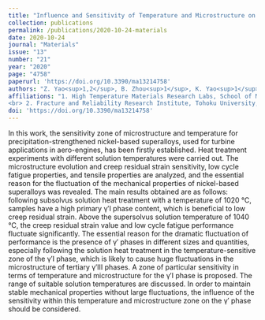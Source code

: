```yaml
---
title: "Influence and Sensitivity of Temperature and Microstructure on the Fluctuation of Creep Properties in Ni-Base Superalloy"
collection: publications
permalink: /publications/2020-10-24-materials
date: 2020-10-24
journal: "Materials"
issue: "13"
number: "21"
year: "2020"
page: "4758"
paperurl: 'https://doi.org/10.3390/ma13214758'
authors: "Z. Yao<sup>1,2</sup>, B. Zhou<sup>1</sup>, K. Yao<sup>1</sup>, H. Wang<sup>1</sup>, J. Dong<sup>1</sup>, T. Davey<sup>2</sup>"
affiliations: "1. High Temperature Materials Research Labs, School of Material Science and Engineering, University of Science and Technology Beijing, Beijing 100083, China
<br> 2. Fracture and Reliability Research Institute, Tohoku University, 6-6-11-716 Aramakiaza-Aoba, Aoba-ku, Sendai 980-8579, Japan <br>"
doi: 'https://doi.org/10.3390/ma13214758'
---
```


In this work, the sensitivity zone of microstructure and temperature for precipitation-strengthened nickel-based superalloys, used for turbine applications in aero-engines, has been firstly established. Heat treatment experiments with different solution temperatures were carried out. The microstructure evolution and creep residual strain sensitivity, low cycle fatigue properties, and tensile properties are analyzed, and the essential reason for the fluctuation of the mechanical properties of nickel-based superalloys was revealed. The main results obtained are as follows: following subsolvus solution heat treatment with a temperature of 1020 °C, samples have a high primary γ′I phase content, which is beneficial to low creep residual strain. Above the supersolvus solution temperature of 1040 °C, the creep residual strain value and low cycle fatigue performance fluctuate significantly. The essential reason for the dramatic fluctuation of performance is the presence of γ′ phases in different sizes and quantities, especially following the solution heat treatment in the temperature-sensitive zone of the γ′I phase, which is likely to cause huge fluctuations in the microstructure of tertiary γ′III phases. A zone of particular sensitivity in terms of temperature and microstructure for the γ′I phase is proposed. The range of suitable solution temperatures are discussed. In order to maintain stable mechanical properties without large fluctuations, the influence of the sensitivity within this temperature and microstructure zone on the γ′ phase should be considered.
